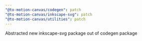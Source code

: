 ```yaml
---
"@to-motion-canvas/codegen": patch
"@to-motion-canvas/inkscape-svg": patch
"@to-motion-canvas/utilities": patch
---
```


Abstracted new inkscape-svg package out of codegen package

